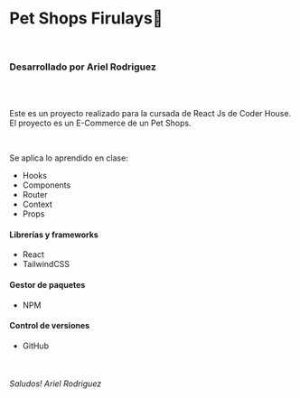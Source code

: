 <h1> Pet Shops Firulays🐶</h1><br>
   <h3>Desarrollado por Ariel Rodriguez</h3><br><br>
   
   <p>Este es un proyecto realizado para la cursada de React Js de Coder House. <br>
    <span>   El proyecto es un E-Commerce de un Pet Shops.</span>   
 </p><br>
   <p>Se aplica lo aprendido en clase: </p>
   <ul>
       <li>Hooks</li>
       <li>Components</li>
       <li>Router</li>
       <li>Context</li>
       <li>Props</li>
   </ul>

   <h4>Librerías y frameworks</h4>
   <ul>
       <li>React</li>
       <li>TailwindCSS</li>
   </ul>

   <h4>Gestor de paquetes</h4>

   <ul>
       <li>NPM</li>
   </ul>

   <h4>Control de versiones</h4>

   <ul>
       <li>GitHub</li>
   </ul><br>

<h6>Saludos! Ariel Rodriguez</h6>
